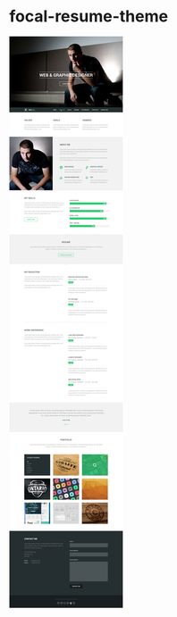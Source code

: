 # focal-resume-theme


![Design preview for the Bookmark landing page coding challenge](./design/desktop-preview.jpg)